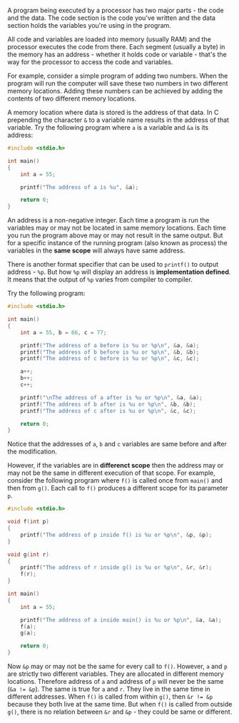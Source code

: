 A program being executed by a processor has two major parts - the code and the data. The code section is the code you've written and the data section holds the variables you're using in the program.

All code and variables are loaded into memory (usually RAM) and the processor executes the code from there. Each segment (usually a byte) in the memory has an address - whether it holds code or variable - that's the way for the processor to access the code and variables.

For example, consider a simple program of adding two numbers. When the program will run the computer will save these two numbers in two different memory locations. Adding these numbers can be achieved by adding the contents of two different memory locations.

A memory location where data is stored is the address of that data. In C prepending the character `&` to a variable name results in the address of that variable. Try the following program where `a` is a variable and `&a` is its address:

```C runnable
#include <stdio.h>

int main()
{
	int a = 55;

	printf("The address of a is %u", &a);

	return 0;
}
```

An address is a non-negative integer. Each time a program is run the variables may or may not be located in same memory locations. Each time you run the program above may or may not result in the same output. But for a specific instance of the running program (also known as process) the variables in the **same scope** will always have same address.

There is another format specifier that can be used to `printf()` to output address - `%p`. But how `%p` will display an address is **implementation defined**. It means that the output of `%p` varies from compiler to compiler.

Try the following program:

```C runnable
#include <stdio.h>

int main()
{
	int a = 55, b = 66, c = 77;

	printf("The address of a before is %u or %p\n", &a, &a);
	printf("The address of b before is %u or %p\n", &b, &b);
	printf("The address of c before is %u or %p\n", &c, &c);

	a++;
	b++;
	c++;

	printf("\nThe address of a after is %u or %p\n", &a, &a);
	printf("The address of b after is %u or %p\n", &b, &b);
	printf("The address of c after is %u or %p\n", &c, &c);

	return 0;
}
```

Notice that the addresses of `a`, `b` and `c` variables are same before and after the modification.

However, if the variables are in **differenct scope** then the address may or may not be the same in different execution of that scope. For example, consider the following program where `f()` is called once from `main()` and then from `g()`. Each call to `f()` produces a different scope for its parameter `p`.

```C runnable
#include <stdio.h>

void f(int p)
{
	printf("The address of p inside f() is %u or %p\n", &p, &p);
}

void g(int r)
{
	printf("The address of r inside g() is %u or %p\n", &r, &r);
	f(r);
}

int main()
{
	int a = 55;

	printf("The address of a inside main() is %u or %p\n", &a, &a);
	f(a);
	g(a);

	return 0;
}
```

Now `&p` may or may not be the same for every call to `f()`. However, `a` and `p` are strictly two different variables. They are allocated in different memory locations. Therefore address of `a` and address of `p` will never be the same (`&a != &p`). The same is true for `a` and `r`. They live in the same time in different addresses. When `f()` is called from within `g()`, then `&r != &p` because they both live at the same time. But when `f()` is called from outside `g()`, there is no relation between `&r` and `&p` - they could be same or different.

